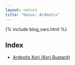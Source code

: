 ```yaml
---
layout: nature
title: "Genus: Ardeotis"
---
```


{% include blog_vars.html %}

## Index
* [Ardeotis Kori (Kori Bustard)]({{site.url}}/nature/animalia/chordata/aves/otidiformes/otididae/ardeotis/ardeotis_kori.html)


